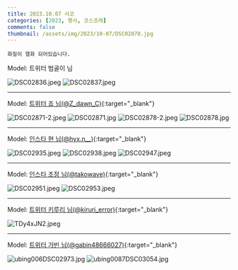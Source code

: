 ```yaml
---
title: 2023.10.07 서코
categories: [2023, 행사, 코스프레]
comments: false
thumbnail: /assets/img/2023/10-07/DSC02878.jpg
---
```


`화질이 열화 되어있습니다.`

Model: 트위터 범골이 님

![DSC02836.jpeg](/assets/img/2023/10-07/DSC02836.jpeg)
![DSC02837.jpeg](/assets/img/2023/10-07/DSC02837.jpeg)

---

Model: [트위터 죠 님(@Z_dawn_C)][죠]{:target="_blank"}

![DSC02871-2.jpeg](/assets/img/2023/10-07/DSC02871-2.jpeg)
![DSC02871.jpg](/assets/img/2023/10-07/DSC02871.jpg)
![DSC02878-2.jpeg](/assets/img/2023/10-07/DSC02878-2.jpeg)
![DSC02878.jpg](/assets/img/2023/10-07/DSC02878.jpg)

---

Model: [인스타 현 님(@hyx.n__)][현]{:target="_blank"}

![DSC02935.jpeg](/assets/img/2023/10-07/DSC02935.jpeg)
![DSC02938.jpeg](/assets/img/2023/10-07/DSC02938.jpeg)
![DSC02947.jpeg](/assets/img/2023/10-07/DSC02947.jpeg)

---

Model: [인스타 조정 님(@takowave)][조정]{:target="_blank"}

![DSC02951.jpeg](/assets/img/2023/10-07/DSC02951.jpeg)
![DSC02953.jpeg](/assets/img/2023/10-07/DSC02953.jpeg)

---

Model: [트위터 키루리 님(@kiruri_error)][키루리]{:target="_blank"}

![TDy4xJN2.jpeg](/assets/img/2023/10-07/TDy4xJN2.jpeg)

---

Model: [트위터 가빈 님(@gabin48666027)][가빈]{:target="_blank"}

![ubing006DSC02973.jpg](/assets/img/2023/10-07/ubing006DSC02973.jpg)
![ubing0087DSC03054.jpg](/assets/img/2023/10-07/ubing0087DSC03054.jpg)


[가빈]: https://x.com/gabin48666027
[키루리]: https://x.com/kiruri_error
[조정]: https://x.com/takowave
[죠]: https://x.com/Z_dawn_C
[현]: https://x.com/hyx.n__